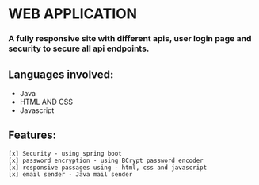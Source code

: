 # WEB APPLICATION

### A fully responsive site with different apis, user login page and security to secure all api endpoints.

## Languages involved:
* Java
* HTML AND CSS
* Javascript

## Features:
    [x] Security - using spring boot
    [x] password encryption - using BCrypt password encoder
    [x] responsive passages using - html, css and javascript
    [x] email sender - Java mail sender
